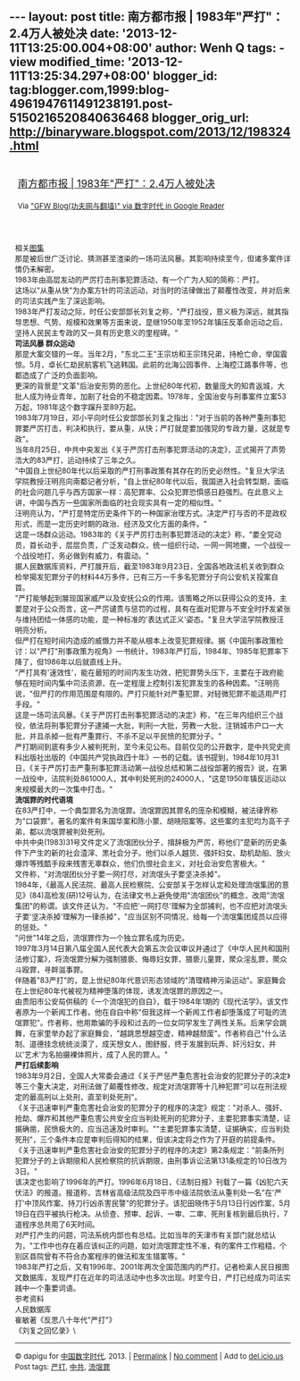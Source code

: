 --- layout: post title: 南方都市报 | 1983年"严打"：2.4万人被处决 date:
'2013-12-11T13:25:00.004+08:00' author: Wenh Q tags: - view
modified\_time: '2013-12-11T13:25:34.297+08:00' blogger\_id:
tag:blogger.com,1999:blog-4961947611491238191.post-5150216520840636468
blogger\_orig\_url: http://binaryware.blogspot.com/2013/12/198324.html
---
<div style="margin: 10px; padding: 5px;">

<div style="font-size: 18px;">

[南方都市报 |
1983年"严打"：2.4万人被处决](http://feedproxy.google.com/~r/chinagfwblog/~3/AVFrjbpT5-c/)

</div>

<div style="font-size: 13px;">

Via ["GFW Blog(功夫网与翻墙)" via 数字时代 in Google
Reader](https://www.blogger.com/blogger.g?blogID=4961947611491238191)

</div>

</div>

<div style="font-size: 13px; padding: 15px 0 10px 10px;">

相关[图集](http://war.163.com/photoview/4T8E0001/39354.html?f=ArticlePview#p=9C13SVE54T8E0001)\
那是被后世广泛讨论、猜测甚至渲染的一场司法风暴。其影响持续至今，但诸多案件详情仍未解密。\
1983年由高层发动的严厉打击刑事犯罪活动，有一个广为人知的简称：严打。\
这场以"从重从快"为办案方针的司法运动，对当时的法律做出了颠覆性改变，并对后来的司法实践产生了深远影响。\
1983年严打发动之际，时任公安部部长刘复之称，"严打战役，意义极为深远，就其指导思想、气势、规模和效果等方面来说，是继1950年至1952年镇压反革命运动之后，坚持人民民主专政的又一具有历史意义的里程碑。"\
**司法风暴 群众运动**\
那是大案交错的一年。当年2月，"东北二王"王宗坊和王宗玮兄弟，持枪亡命，举国震惊。5月，卓长仁劫民航客机飞逃韩国。此前的北海公园事件、上海控江路事件等，也都造成了广泛的负面影响。\
更深的背景是"文革"后治安形势的恶化。上世纪80年代初，数量庞大的知青返城，大批人成为待业青年，加剧了社会的不稳定因素。1978年，全国治安与刑事案件立案53万起，1981年这个数字蹿升至89万起。\
1983年7月19日，邓小平向时任公安部部长刘复之指出："对于当前的各种严重刑事犯罪要严厉打击，判决和执行，要从重，从快；严打就是要加强党的专政力量，这就是专政"。\
当年8月25日，中共中央发出《关于严厉打击刑事犯罪活动的决定》，正式揭开了声势浩大的83严打，运动持续了三年之久。\
"中国自上世纪80年代以后采取的严打刑事政策有其存在的历史必然性。"复旦大学法学院教授汪明亮向南都记者分析，"自上世纪80年代以后，我国进入社会转型期，面临的社会问题几乎与西方国家一样：高犯罪率、公众犯罪恐惧感日趋强烈。在此意义上讲，中国与西方一些国家所面临的社会现实具有一定的相似性。"\
汪明亮认为，"严打是特定历史条件下的一种国家治理方式。决定严打与否的不是政权形式，而是一定历史时期的政治、经济及文化方面的条件。"\
这是一场群众运动。1983年的《关于严厉打击刑事犯罪活动的决定》称，"要全党动员，首长动手，层层负责，广泛发动群众，统一组织行动，一网一网地撒，一个战役一个战役地打，务必做到有威力，有震动。"\
据人民数据库资料，严打展开后，截至1983年9月23日，全国各地政法机关收到群众检举揭发犯罪分子的材料44万多件，已有三万一千多名犯罪分子向公安机关投案自首。\
"严打能够起到展现国家威严以及安抚公众的作用。该策略之所以获得公众的支持，主要是对于公众而言，这一严厉谴责与惩罚的过程，具有在面对犯罪与不安全时抒发紧张与维持团结一体感的功能，是一种标准的'表达式正义'姿态。"复旦大学法学院教授汪明亮分析。\
但严打在短时间内造成的威慑力并不能从根本上改变犯罪规律。据《中国刑事政策检讨：以"严打"刑事政策为视角》一书统计，1983年严打后，1984年、1985年犯罪率下降了，但1986年以后就直线上升。\
"严打具有'速效性'，能在最短的时间内发生功效，把犯罪势头压下，主要在于政府能够在短时间内集中司法资源，在一定程度上控制引发犯罪发生的各种因素。"汪明亮说，"但严打的作用范围是有限的。严打只能针对严重犯罪，对轻微犯罪不能适用严打手段。"\
这是一场司法风暴。《关于严厉打击刑事犯罪活动的决定》称，"在三年内组织三个战役，依法将刑事犯罪分子逮捕一大批，判刑一大批，劳教一大批，注销城市户口一大批，并且杀掉一批有严重罪行、不杀不足以平民愤的犯罪分子。"\
严打期间到底有多少人被判死刑，至今未见公布。目前仅见的公开数字，是中共党史资料出版社出版的《中国共产党执政四十年》一书的记载。该书提到，1984年10月31日，《关于严厉打击严重刑事犯罪活动第一战役总结和第二战役部署的报告》说，在第一战役中，法院判处861000人，其中判处死刑的24000人，"这是1950年镇反运动以来规模最大的一次集中打击。"\
**流氓罪的时代语境**\
在83严打中，一个典型罪名为流氓罪。流氓罪因其罪名的庞杂和模糊，被法律界称为"口袋罪"。著名的案件有朱国华案和陈小蒙、胡晓阳案等。这些案的主犯均为高干子弟，都以流氓罪被判处死刑。\
中共中央(1983)31号文件定义了流氓团伙分子，措辞极为严厉，称他们"是新的历史条件下产生的新的社会渣滓、黑社会分子。他们以杀人越货、强奸妇女、劫机劫船、放火爆炸等残酷手段来残害无辜群众，他们仇恨社会主义，对社会治安危害极大。"\
文件称，"对流氓团伙分子要一网打尽，对流氓头子要坚决杀掉"。\
1984年，《最高人民法院、最高人民检察院、公安部关于怎样认定和处理流氓集团的意见》(84)高检发(研)12号认为，在法律文书上避免使用"流氓团伙"的概念，改用"流氓集团"的称谓。该文件还认为，"不应把'一网打尽'理解为全部捕判，也不应把对流氓头子要'坚决杀掉'理解为一律杀掉"，"应当区别不同情况，给每一个流氓集团成员以应得的惩处。"\
"问世"14年之后，流氓罪作为一个独立罪名成为历史。\
1997年3月14日第八届全国人民代表大会第五次会议审议并通过了《中华人民共和国刑法修订案》，将流氓罪分解为强制猥亵、侮辱妇女罪，猥亵儿童罪，聚众淫乱罪，聚众斗殴罪，寻衅滋事罪。\
伴随着"83严打"的，是上世纪80年代意识形态领域的"清理精神污染运动"。家庭舞会在上世纪80年代被视为精神堕落的体现，诱发流氓罪的原因之一。\
由贵阳市公安局供稿的《一个流氓犯的自白》，载于1984年1期的《现代法学》。该文作者原为一个新闻工作者。他在自白中称"但我这样一个新闻工作者却堕落成了可耻的流氓罪犯"。作者称，他用欺骗的手段和过去的一位女同学发生了两性关系。后来学会跳舞，在家里举办起了家庭舞会，"越跳思想越空虚，精神越颓废"。作者称自己"什么法制、道德挂念统统淡漠了，成天想女人，图舒服，终于发展到玩弄、奸污妇女，并以'艺术'为名拍摄裸体照片，成了人民的罪人。"\
**严打后续影响**\
1983年9月2日，全国人大常委会通过《关于严惩严重危害社会治安的犯罪分子的决定》等三个重大决定，对刑法做了颠覆性修改，规定对流氓罪等十几种犯罪"可以在刑法规定的最高刑以上处刑，直至判处死刑"。\
《关于迅速审判严重危害社会治安的犯罪分子的程序的决定》规定："对杀人、强奸、抢劫、爆炸和其他严重危害公共安全应当判处死刑的犯罪分子，主要犯罪事实清楚，证据确凿，民愤极大的，应当迅速及时审判。""主要犯罪事实清楚，证据确实，应当判处死刑"，三个条件本应是审判后得知的结果，但该决定将之作为了开庭的前提条件。\
《关于迅速审判严重危害社会治安的犯罪分子的程序的决定》第2条规定："前条所列犯罪分子的上诉期限和人民检察院的抗诉期限，由刑事诉讼法第131条规定的10日改为3日。"\
该决定也影响了1996年的严打。1996年6月18日，《法制日报》刊载了一篇《凶犯六天伏法》的报道。报道称，吉林省高级法院及四平市中级法院依法从重判处一名"在'严打'中顶风作案、持刀行凶杀害民警"的犯罪分子。该犯田晓伟于5月13日行凶作案，5月19日在四平被执行枪决。从侦查、预审、起诉、一审、二审、死刑复核到最后执行，7道程序总共用了6天时间。\
对严打产生的问题，司法系统内部也有总结。比如当年的天津市有关部门就总结认为，"工作中也存在着应该纠正的问题，如对流氓罪定性不准，有的案件工作粗糙，个别区县院曾有不符合办案程序的做法和发生错案等。"\
1983年严打之后，又有1996年、2001年两次全国范围内的严打。记者检索人民日报图文数据库，发现严打在近年的司法活动中也多次出现。时至今日，严打已经成为司法实践中一个重要词语。\
参考资料\
人民数据库\
崔敏著《反思八十年代"严打"》\
《刘复之回忆录》\

------------------------------------------------------------------------

© dapigu for [中国数字时代](http://chinadigitaltimes.net/chinese), 2013.
|
[Permalink](http://chinadigitaltimes.net/chinese/2013/12/%E5%8D%97%E6%96%B9%E9%83%BD%E5%B8%82%E6%8A%A5-1983%E5%B9%B4%E4%B8%A5%E6%89%93%EF%BC%9A2-4%E4%B8%87%E4%BA%BA%E8%A2%AB%E5%A4%84%E5%86%B3/)
| [No
comment](http://chinadigitaltimes.net/chinese/2013/12/%E5%8D%97%E6%96%B9%E9%83%BD%E5%B8%82%E6%8A%A5-1983%E5%B9%B4%E4%B8%A5%E6%89%93%EF%BC%9A2-4%E4%B8%87%E4%BA%BA%E8%A2%AB%E5%A4%84%E5%86%B3/#comments)
| Add to
[del.icio.us](http://del.icio.us/post?url=http://chinadigitaltimes.net/chinese/2013/12/%E5%8D%97%E6%96%B9%E9%83%BD%E5%B8%82%E6%8A%A5-1983%E5%B9%B4%E4%B8%A5%E6%89%93%EF%BC%9A2-4%E4%B8%87%E4%BA%BA%E8%A2%AB%E5%A4%84%E5%86%B3/&title=%E5%8D%97%E6%96%B9%E9%83%BD%E5%B8%82%E6%8A%A5%20%7C%201983%E5%B9%B4%E2%80%9D%E4%B8%A5%E6%89%93%E2%80%9D%EF%BC%9A2.4%E4%B8%87%E4%BA%BA%E8%A2%AB%E5%A4%84%E5%86%B3)\
Post tags:
[严打](http://chinadigitaltimes.net/chinese/tag/%E4%B8%A5%E6%89%93/?category=10466),
[中共](http://chinadigitaltimes.net/chinese/tag/%E4%B8%AD%E5%85%B1/?category=10466),
[流氓罪](http://chinadigitaltimes.net/chinese/tag/%E6%B5%81%E6%B0%93%E7%BD%AA/?category=10466)

</div>
